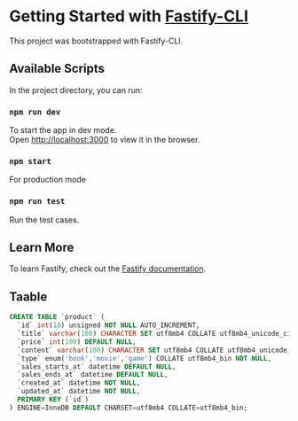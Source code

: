 # Getting Started with [Fastify-CLI](https://www.npmjs.com/package/fastify-cli)
This project was bootstrapped with Fastify-CLI.

## Available Scripts

In the project directory, you can run:

### `npm run dev`

To start the app in dev mode.\
Open [http://localhost:3000](http://localhost:3000) to view it in the browser.

### `npm start`

For production mode

### `npm run test`

Run the test cases.

## Learn More

To learn Fastify, check out the [Fastify documentation](https://www.fastify.io/docs/latest/).

## Taable
```sql
CREATE TABLE `product` (
  `id` int(10) unsigned NOT NULL AUTO_INCREMENT,
  `title` varchar(100) CHARACTER SET utf8mb4 COLLATE utf8mb4_unicode_ci DEFAULT NULL,
  `price` int(100) DEFAULT NULL,
  `content` varchar(100) CHARACTER SET utf8mb4 COLLATE utf8mb4_unicode_ci DEFAULT NULL,
  `type` enum('book','movie','game') COLLATE utf8mb4_bin NOT NULL,
  `sales_starts_at` datetime DEFAULT NULL,
  `sales_ends_at` datetime DEFAULT NULL,
  `created_at` datetime NOT NULL,
  `updated_at` datetime NOT NULL,
  PRIMARY KEY (`id`)
) ENGINE=InnoDB DEFAULT CHARSET=utf8mb4 COLLATE=utf8mb4_bin;
```
